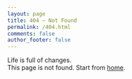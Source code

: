 ```yaml
---
layout: page
title: 404 – Not Found
permalink: /404.html
comments: false
author_footer: false
---
```

Life is full of changes.  
This page is not found. Start from [home](/).
